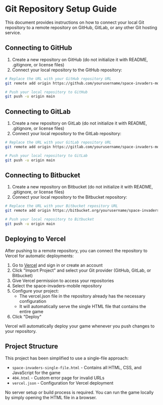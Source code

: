 # Git Repository Setup Guide

This document provides instructions on how to connect your local Git repository to a remote repository on GitHub, GitLab, or any other Git hosting service.

## Connecting to GitHub

1. Create a new repository on GitHub (do not initialize it with README, .gitignore, or license files)
2. Connect your local repository to the GitHub repository:

```bash
# Replace the URL with your GitHub repository URL
git remote add origin https://github.com/yourusername/space-invaders-mobile.git

# Push your local repository to GitHub
git push -u origin main
```

## Connecting to GitLab

1. Create a new repository on GitLab (do not initialize it with README, .gitignore, or license files)
2. Connect your local repository to the GitLab repository:

```bash
# Replace the URL with your GitLab repository URL
git remote add origin https://gitlab.com/yourusername/space-invaders-mobile.git

# Push your local repository to GitLab
git push -u origin main
```

## Connecting to Bitbucket

1. Create a new repository on Bitbucket (do not initialize it with README, .gitignore, or license files)
2. Connect your local repository to the Bitbucket repository:

```bash
# Replace the URL with your Bitbucket repository URL
git remote add origin https://bitbucket.org/yourusername/space-invaders-mobile.git

# Push your local repository to Bitbucket
git push -u origin main
```

## Deploying to Vercel

After pushing to a remote repository, you can connect the repository to Vercel for automatic deployments:

1. Go to [Vercel](https://vercel.com/) and sign in or create an account
2. Click "Import Project" and select your Git provider (GitHub, GitLab, or Bitbucket)
3. Give Vercel permission to access your repositories
4. Select the space-invaders-mobile repository
5. Configure your project:
   - The vercel.json file in the repository already has the necessary configuration
   - It will automatically serve the single HTML file that contains the entire game
6. Click "Deploy"

Vercel will automatically deploy your game whenever you push changes to your repository.

## Project Structure

This project has been simplified to use a single-file approach:
- `space-invaders-single-file.html` - Contains all HTML, CSS, and JavaScript for the game
- `404.html` - Custom error page for invalid URLs
- `vercel.json` - Configuration for Vercel deployment

No server setup or build process is required. You can run the game locally by simply opening the HTML file in a browser. 